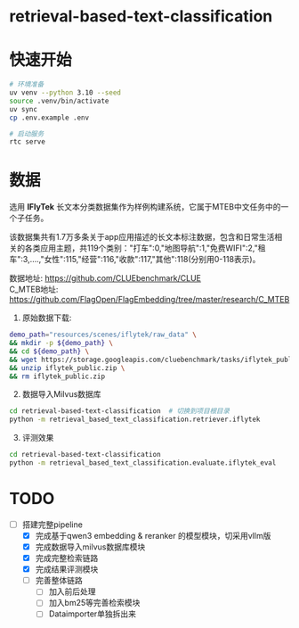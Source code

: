 # retrieval-based-text-classification


# 快速开始
```bash
# 环境准备
uv venv --python 3.10 --seed
source .venv/bin/activate
uv sync
cp .env.example .env

# 启动服务
rtc serve
```


# 数据
选用 **IFlyTek** 长文本分类数据集作为样例构建系统，它属于MTEB中文任务中的一个子任务。  

该数据集共有1.7万多条关于app应用描述的长文本标注数据，包含和日常生活相关的各类应用主题，共119个类别："打车":0,"地图导航":1,"免费WIFI":2,"租车":3,….,"女性":115,"经营":116,"收款":117,"其他":118(分别用0-118表示)。  

数据地址: https://github.com/CLUEbenchmark/CLUE  
C_MTEB地址: https://github.com/FlagOpen/FlagEmbedding/tree/master/research/C_MTEB  

1. 原始数据下载:
```bash
demo_path="resources/scenes/iflytek/raw_data" \
&& mkdir -p ${demo_path} \
&& cd ${demo_path} \
&& wget https://storage.googleapis.com/cluebenchmark/tasks/iflytek_public.zip \
&& unzip iflytek_public.zip \
&& rm iflytek_public.zip
```

2. 数据导入Milvus数据库
```bash
cd retrieval-based-text-classification  # 切换到项目根目录
python -m retrieval_based_text_classification.retriever.iflytek
```

3. 评测效果
```bash
cd retrieval-based-text-classification
python -m retrieval_based_text_classification.evaluate.iflytek_eval
```


# TODO 
- [ ] 搭建完整pipeline
    - [x] 完成基于qwen3 embedding & reranker 的模型模块，切采用vllm版
    - [x] 完成数据导入milvus数据库模块
    - [x] 完成完整检索链路
    - [x] 完成结果评测模块 
    - [ ] 完善整体链路
        - [ ] 加入前后处理
        - [ ] 加入bm25等完善检索模块
        - [ ] Dataimporter单独拆出来
